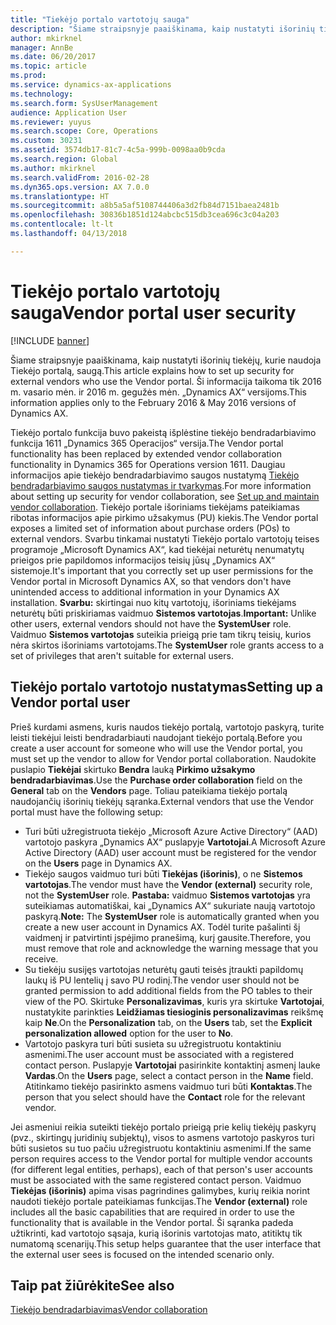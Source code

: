 ```yaml
---
title: "Tiekėjo portalo vartotojų sauga"
description: "Šiame straipsnyje paaiškinama, kaip nustatyti išorinių tiekėjų, kurie naudoja Tiekėjo portalą, saugą. Ši informacija taikoma tik 2016 m. vasario mėn. ir 2016 m. gegužės mėn. „Dynamics AX“ versijoms."
author: mkirknel
manager: AnnBe
ms.date: 06/20/2017
ms.topic: article
ms.prod: 
ms.service: dynamics-ax-applications
ms.technology: 
ms.search.form: SysUserManagement
audience: Application User
ms.reviewer: yuyus
ms.search.scope: Core, Operations
ms.custom: 30231
ms.assetid: 3574db17-81c7-4c5a-999b-0098aa0b9cda
ms.search.region: Global
ms.author: mkirknel
ms.search.validFrom: 2016-02-28
ms.dyn365.ops.version: AX 7.0.0
ms.translationtype: HT
ms.sourcegitcommit: a8b5a5af5108744406a3d2fb84d7151baea2481b
ms.openlocfilehash: 30836b1851d124abcbc515db3cea696c3c04a203
ms.contentlocale: lt-lt
ms.lasthandoff: 04/13/2018

---
```


# <a name="vendor-portal-user-security"></a><span data-ttu-id="6ba65-104">Tiekėjo portalo vartotojų sauga</span><span class="sxs-lookup"><span data-stu-id="6ba65-104">Vendor portal user security</span></span>

[!INCLUDE [banner](../includes/banner.md)]

<span data-ttu-id="6ba65-105">Šiame straipsnyje paaiškinama, kaip nustatyti išorinių tiekėjų, kurie naudoja Tiekėjo portalą, saugą.</span><span class="sxs-lookup"><span data-stu-id="6ba65-105">This article explains how to set up security for external vendors who use the Vendor portal.</span></span> <span data-ttu-id="6ba65-106">Ši informacija taikoma tik 2016 m. vasario mėn. ir 2016 m. gegužės mėn. „Dynamics AX“ versijoms.</span><span class="sxs-lookup"><span data-stu-id="6ba65-106">This information applies only to the February 2016 &amp; May 2016 versions of Dynamics AX.</span></span>

<span data-ttu-id="6ba65-107">Tiekėjo portalo funkcija buvo pakeistą išplėstine tiekėjo bendradarbiavimo funkcija 1611 „Dynamics 365 Operacijos“ versija.</span><span class="sxs-lookup"><span data-stu-id="6ba65-107">The Vendor portal functionality has been replaced by extended vendor collaboration functionality in Dynamics 365 for Operations version 1611.</span></span> <span data-ttu-id="6ba65-108">Daugiau informacijos apie tiekėjo bendradarbiavimo saugos nustatymą [Tiekėjo bendradarbiavimo saugos nustatymas ir tvarkymas](set-up-maintain-vendor-collaboration.md).</span><span class="sxs-lookup"><span data-stu-id="6ba65-108">For more information about setting up security for vendor collaboration, see [Set up and maintain vendor collaboration](set-up-maintain-vendor-collaboration.md).</span></span> <span data-ttu-id="6ba65-109">Tiekėjo portale išoriniams tiekėjams pateikiamas ribotas informacijos apie pirkimo užsakymus (PU) kiekis.</span><span class="sxs-lookup"><span data-stu-id="6ba65-109">The Vendor portal exposes a limited set of information about purchase orders (POs) to external vendors.</span></span> <span data-ttu-id="6ba65-110">Svarbu tinkamai nustatyti Tiekėjo portalo vartotojų teises programoje „Microsoft Dynamics AX“, kad tiekėjai neturėtų nenumatytų prieigos prie papildomos informacijos teisių jūsų „Dynamics AX“ sistemoje.</span><span class="sxs-lookup"><span data-stu-id="6ba65-110">It's important that you correctly set up user permissions for the Vendor portal in Microsoft Dynamics AX, so that vendors don't have unintended access to additional information in your Dynamics AX installation.</span></span> <span data-ttu-id="6ba65-111">**Svarbu:** skirtingai nuo kitų vartotojų, išoriniams tiekėjams neturėtų būti priskiriamas vaidmuo **Sistemos vartotojas**.</span><span class="sxs-lookup"><span data-stu-id="6ba65-111">**Important:** Unlike other users, external vendors should not have the **SystemUser** role.</span></span> <span data-ttu-id="6ba65-112">Vaidmuo **Sistemos vartotojas** suteikia prieigą prie tam tikrų teisių, kurios nėra skirtos išoriniams vartotojams.</span><span class="sxs-lookup"><span data-stu-id="6ba65-112">The **SystemUser** role grants access to a set of privileges that aren't suitable for external users.</span></span>

## <a name="setting-up-a-vendor-portal-user"></a><span data-ttu-id="6ba65-113">Tiekėjo portalo vartotojo nustatymas</span><span class="sxs-lookup"><span data-stu-id="6ba65-113">Setting up a Vendor portal user</span></span>
<span data-ttu-id="6ba65-114">Prieš kurdami asmens, kuris naudos tiekėjo portalą, vartotojo paskyrą, turite leisti tiekėjui leisti bendradarbiauti naudojant tiekėjo portalą.</span><span class="sxs-lookup"><span data-stu-id="6ba65-114">Before you create a user account for someone who will use the Vendor portal, you must set up the vendor to allow for Vendor portal collaboration.</span></span> <span data-ttu-id="6ba65-115">Naudokite puslapio **Tiekėjai** skirtuko **Bendra** lauką **Pirkimo užsakymo bendradarbiavimas**.</span><span class="sxs-lookup"><span data-stu-id="6ba65-115">Use the **Purchase order collaboration** field on the **General** tab on the **Vendors** page.</span></span> <span data-ttu-id="6ba65-116">Toliau pateikiama tiekėjo portalą naudojančių išorinių tiekėjų sąranka.</span><span class="sxs-lookup"><span data-stu-id="6ba65-116">External vendors that use the Vendor portal must have the following setup:</span></span>

-   <span data-ttu-id="6ba65-117">Turi būti užregistruota tiekėjo „Microsoft Azure Active Directory“ (AAD) vartotojo paskyra „Dynamics AX“ puslapyje **Vartotojai**.</span><span class="sxs-lookup"><span data-stu-id="6ba65-117">A Microsoft Azure Active Directory (AAD) user account must be registered for the vendor on the **Users** page in Dynamics AX.</span></span>
-   <span data-ttu-id="6ba65-118">Tiekėjo saugos vaidmuo turi būti **Tiekėjas (išorinis)**, o ne **Sistemos vartotojas**.</span><span class="sxs-lookup"><span data-stu-id="6ba65-118">The vendor must have the **Vendor (external)** security role, not the **SystemUser** role.</span></span> <span data-ttu-id="6ba65-119">**Pastaba:** vaidmuo **Sistemos vartotojas** yra suteikiamas automatiškai, kai „Dynamics AX“ sukuriate naują vartotojo paskyrą.</span><span class="sxs-lookup"><span data-stu-id="6ba65-119">**Note:** The **SystemUser** role is automatically granted when you create a new user account in Dynamics AX.</span></span> <span data-ttu-id="6ba65-120">Todėl turite pašalinti šį vaidmenį ir patvirtinti įspėjimo pranešimą, kurį gausite.</span><span class="sxs-lookup"><span data-stu-id="6ba65-120">Therefore, you must remove that role and acknowledge the warning message that you receive.</span></span>
-   <span data-ttu-id="6ba65-121">Su tiekėju susijęs vartotojas neturėtų gauti teisės įtraukti papildomų laukų iš PU lentelių į savo PU rodinį.</span><span class="sxs-lookup"><span data-stu-id="6ba65-121">The vendor user should not be granted permission to add additional fields from the PO tables to their view of the PO.</span></span> <span data-ttu-id="6ba65-122">Skirtuke **Personalizavimas**, kuris yra skirtuke **Vartotojai**, nustatykite parinkties **Leidžiamas tiesioginis personalizavimas** reikšmę kaip **Ne**.</span><span class="sxs-lookup"><span data-stu-id="6ba65-122">On the **Personalization** tab, on the **Users** tab, set the **Explicit personalization allowed** option for the user to **No**.</span></span>
-   <span data-ttu-id="6ba65-123">Vartotojo paskyra turi būti susieta su užregistruotu kontaktiniu asmenimi.</span><span class="sxs-lookup"><span data-stu-id="6ba65-123">The user account must be associated with a registered contact person.</span></span> <span data-ttu-id="6ba65-124">Puslapyje **Vartotojai** pasirinkite kontaktinį asmenį lauke **Vardas**.</span><span class="sxs-lookup"><span data-stu-id="6ba65-124">On the **Users** page, select a contact person in the **Name** field.</span></span> <span data-ttu-id="6ba65-125">Atitinkamo tiekėjo pasirinkto asmens vaidmuo turi būti **Kontaktas**.</span><span class="sxs-lookup"><span data-stu-id="6ba65-125">The person that you select should have the **Contact** role for the relevant vendor.</span></span>

<span data-ttu-id="6ba65-126">Jei asmeniui reikia suteikti tiekėjo portalo prieigą prie kelių tiekėjų paskyrų (pvz., skirtingų juridinių subjektų), visos to asmens vartotojo paskyros turi būti susietos su tuo pačiu užregistruotu kontaktiniu asmenimi.</span><span class="sxs-lookup"><span data-stu-id="6ba65-126">If the same person requires access to the Vendor portal for multiple vendor accounts (for different legal entities, perhaps), each of that person's user accounts must be associated with the same registered contact person.</span></span> <span data-ttu-id="6ba65-127">Vaidmuo **Tiekėjas (išorinis)** apima visas pagrindines galimybes, kurių reikia norint naudoti tiekėjo portale pateikiamas funkcijas.</span><span class="sxs-lookup"><span data-stu-id="6ba65-127">The **Vendor (external)** role includes all the basic capabilities that are required in order to use the functionality that is available in the Vendor portal.</span></span> <span data-ttu-id="6ba65-128">Ši sąranka padeda užtikrinti, kad vartotojo sąsaja, kurią išorinis vartotojas mato, atitiktų tik numatomą scenarijų.</span><span class="sxs-lookup"><span data-stu-id="6ba65-128">This setup helps guarantee that the user interface that the external user sees is focused on the intended scenario only.</span></span>

<a name="see-also"></a><span data-ttu-id="6ba65-129">Taip pat žiūrėkite</span><span class="sxs-lookup"><span data-stu-id="6ba65-129">See also</span></span>
--------

[<span data-ttu-id="6ba65-130">Tiekėjo bendradarbiavimas</span><span class="sxs-lookup"><span data-stu-id="6ba65-130">Vendor collaboration</span></span>](collaborate-vendors-vendor-portal.md)




